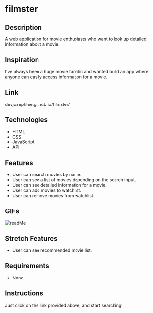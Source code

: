 # filmster

## Description
A web application for movie enthusiasts who want to look up detailed information about a movie.

## Inspiration
I've always been a huge movie fanatic and wanted build an app where anyone can easily access information for a movie. 

## Link
devjosephlee.github.io/filmster/

## Technologies
- HTML
- CSS
- JavaScript
- API

## Features
- User can search movies by name.
- User can see a list of movies depending on the search input.
- User can see detailed information for a movie.
- User can add movies to watchlist.
- User can remove movies from watchlist.

## GIFs
![readMe](https://user-images.githubusercontent.com/68756038/149434763-b45aa74c-311f-430b-a747-ed8acfd95eb1.gif)


## Stretch Features
- User can see recommended movie list.

## Requirements
- None

## Instructions
Just click on the link provided above, and start searching!
